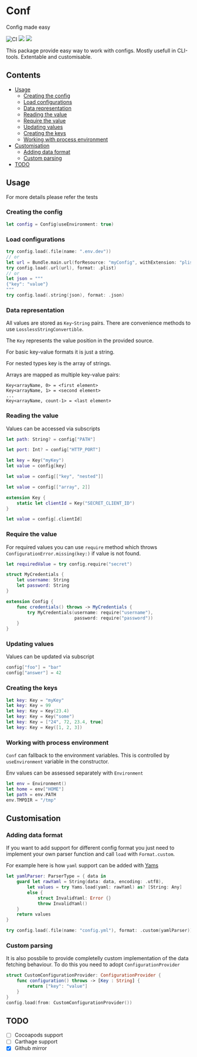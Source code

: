 # Conf

Config made easy

![CI](https://github.com/0111b/Conf/workflows/CI/badge.svg)
[![](https://img.shields.io/endpoint?url=https%3A%2F%2Fswiftpackageindex.com%2Fapi%2Fpackages%2F0111b%2FConf%2Fbadge%3Ftype%3Dswift-versions)](https://swiftpackageindex.com/0111b/Conf)
[![](https://img.shields.io/endpoint?url=https%3A%2F%2Fswiftpackageindex.com%2Fapi%2Fpackages%2F0111b%2FConf%2Fbadge%3Ftype%3Dplatforms)](https://swiftpackageindex.com/0111b/Conf)

This package provide easy way to work with configs. Mostly usefull in CLI-tools. Extentable and customisable.

## Contents ##

* [Usage](#usage)
    * [Creating the config](#creating-the-config)
    * [Load configurations](#load-configurations)
    * [Data representation](#data-representation)
    * [Reading the value](#reading-the-value)
    * [Require the value](#require-the-value)
    * [Updating values](#updating-values)
    * [Creating the keys](#creating-the-keys)
    * [Working with process environment](#working-with-process-environment)
* [Customisation](#customisation)
    * [Adding data format](#adding-data-format)
    * [Custom parsing](#custom-parsing)
* [TODO](#todo)

## Usage ##

For more details please refer the tests

### Creating the config ###

```swift
let config = Config(useEnvironment: true)
```

### Load configurations ###

```swift
try config.load(.file(name: ".env.dev"))
// or
let url = Bundle.main.url(forResource: "myConfig", withExtension: "plist")!
try config.load(.url(url), format: .plist)
// or
let json = """
{"key": "value"}
"""
try config.load(.string(json), format: .json)
```

### Data representation ###

All values are stored as `Key`-`String` pairs. There are convenience methods to use `LosslessStringConvertible`.

The `Key`  represents the value position in the provided source.

For basic key-value formats it is just a string.

For nested types key is the array of strings.

Arrays are mapped as multiple key-value pairs:

```
Key<arrayName, 0> = <first element>
Key<arrayName, 1> = <second element>
...
Key<arrayName, count-1> = <last element>
```

### Reading the value ###

Values can be accessed via subscripts

```swift
let path: String? = config["PATH"]

let port: Int? = config["HTTP_PORT"]

let key = Key("myKey")
let value = config[key]

let value = config[["key", "nested"]]

let value = config[["array", 2]]

extension Key {
    static let clientId = Key("SECRET_CLIENT_ID")
}

let value = config[.clientId]
```

### Require the value ###

For required values you can use `require` method which throws `ConfigurationError.missing(key:)` if value is not found.

```swift
let requiredValue = try config.require("secret")

struct MyCredentials {
    let username: String
    let password: String
}

extension Config {
    func credentials() throws -> MyCredentials {
        try MyCredentials(username: require("username"),
                          password: require("password"))
    }
}
```

### Updating values ###

Values can be updated via subscript

```swift
config["foo"] = "bar"
config["answer"] = 42
```

### Creating the keys ###

```swift
let key: Key = "myKey"
let key: Key = 99
let key: Key = Key(23.4)
let key: Key = Key("some")
let key: Key = ["24", 72, 23.4, true]
let key: Key = Key([1, 2, 3])
```

### Working with process environment ###

`Conf` can fallback to the environment variables. This is controlled by `useEnvironment` variable in the constructor.

Env values can be assessed separately with `Environment`

```swift
let env = Environment()
let home = env["HOME"]
let path = env.PATH
env.TMPDIR = "/tmp"
```

## Customisation ##

### Adding data format ###

If you want to add support for different config format  you just need to implement your own parser function and call `load` with `Format.custom`.

For example here is how `yaml` support can be added with [Yams](https://github.com/jpsim/Yams)

```swift
let yamlParser: ParserType = { data in
    guard let rawYaml = String(data: data, encoding: .utf8),
        let values = try Yams.load(yaml: rawYaml) as? [String: Any]
        else {
            struct InvalidYaml: Error {}
            throw InvalidYaml()
    }
    return values
}

try config.load(.file(name: "config.yml"), format: .custom(yamlParser))
```

### Custom parsing ###

It is also possbile to provide completelly custom implementation of the data fetching behaviour. To do this you need to adopt `ConfigurationProvider`

```swift
struct CustomConfigurationProvider: ConfigurationProvider {
    func configuration() throws -> [Key : String] {
        return ["key": "value"]
    }
}
config.load(from: CustomConfigurationProvider())
```

## TODO ##

- [ ] Cocoapods support
- [ ] Carthage support
- [x] Github mirror

